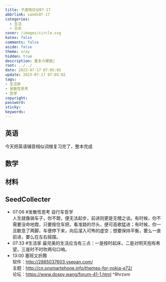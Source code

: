 ```yaml
---
title: 子虚栈日记07-17
abbrlink: sands07-17
categories:
  - 生活
  - 日志
cover: /images/circle.svg
katex: false
comments: false
aside: false
theme: xray
hidden: true
description: 重复の螺旋|
root: ../../
date: 2023-07-17 07:05:02
update: 2023-07-17 07:05:02
tags:
- 生活家
- 发散性思考
- 哲学
copyright:
password:
sticky:
keywords:
---
```

## 英语
今天把英语辅音相似词根复习完了，整本完成
## 数学

## 材料


## SeedCollecter

- 07:06 #发散性思考 自行车哲学<br>人生就像骑车子，你不蹬，便无法起步，前进则更是无稽之谈。有时候，你不需要没命地蹬，只要按住车把，看准路的尽头，便可高歌猛进；有时候，你一旦歇息了两脚，车便停下来，向后溜入可怖的虚空；想要保持平衡，要么一直前进，要么在左右摇摆。
- 07:33 #生活家 最完美的生活应当有三点：一是按时起床，二是对明天抱有希望，三是时不时吹两句口哨。
- 13:00 塞班又折腾<br>软件：http://2865037603.ysepan.com/<br>主题：http://cn.onsmartphone.info/themes-for-nokia-e72/<br>论坛：https://www.dospy.wang/forum-41-1.html ^9hrzxm